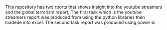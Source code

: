 This repository has two rports that shows insight into the youtube streamers and the global terrorism report,
The first task which is the youtube streamers report was produced from using the python libraries then loadede into excel.
The second task report was produced using power bi
